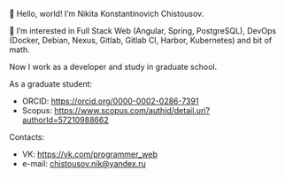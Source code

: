 👋 Hello, world! I’m Nikita Konstantinovich Chistousov.

👀 I’m interested in Full Stack Web (Angular, Spring, PostgreSQL), DevOps (Docker, Debian, Nexus, Gitlab, Gitlab CI, Harbor, Kubernetes) and bit of math.

Now I work as a developer and study in graduate school.

As a graduate student:
- ORCID: https://orcid.org/0000-0002-0286-7391
- Scopus: https://www.scopus.com/authid/detail.uri?authorId=57210988662

Сontacts:
- VK: https://vk.com/programmer_web
- e-mail: chistousov.nik@yandex.ru

